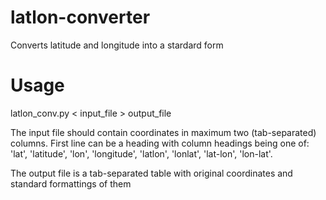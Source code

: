 # latlon-converter
Converts latitude and longitude into a stardard form

# Usage
   latlon_conv.py < input_file > output_file 

The input file should contain coordinates in maximum two (tab-separated) columns. First line can be a heading with column headings being
one of: 'lat', 'latitude', 'lon', 'longitude', 'latlon', 'lonlat', 'lat-lon', 'lon-lat'.

The output file is a tab-separated table with original coordinates and standard formattings of them
